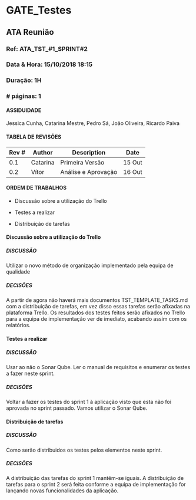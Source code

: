 # GATE_Testes

## ATA Reunião

### Ref: ATA_TST_#1_SPRINT#2

### Data & Hora: 15/10/2018 18:15 

### Duração: 1H

### # páginas: 1



#### ASSIDUIDADE

Jessica Cunha, Catarina Mestre, Pedro Sá, João Oliveira, Ricardo Paiva


#### TABELA DE REVISÕES

| Rev # | Author | Description | Date |
| ----- | ------ | ----------- | ---- |
| 0.1   |Catarina|Primeira Versão|15 Out|
| 0.2   |Vítor   |Análise e Aprovação|16 Out|   



#### ORDEM DE TRABALHOS

- Discussão sobre a utilização do Trello

- Testes a realizar

- Distribuição de tarefas


#### Discussão sobre a utilização do Trello

##### DISCUSSÃO

Utilizar o novo método de organização implementado pela equipa de qualidade

##### DECISÕES

A partir de agora não haverá mais documentos TST_TEMPLATE_TASKS.md com a distribuição de tarefas, em vez disso essas tarefas serão afixadas na plataforma Trello. Os resultados dos testes feitos serão afixados no Trello para a equipa de implementação ver de imediato, acabando assim com os relatórios.



#### Testes a realizar
##### DISCUSSÃO
Usar ao não o Sonar Qube. Ler o manual de requisitos e enumerar os testes a fazer neste sprint.
##### DECISÕES
Voltar a fazer os testes do sprint 1 à aplicação visto que esta não foi aprovada no sprint passado. Vamos utilizar o Sonar Qube.



#### Distribuição de tarefas

##### DISCUSSÃO

 Como serão distribuidos os testes pelos elementos neste sprint.

##### DECISÕES

A distribuição das tarefas do sprint 1 mantêm-se iguais. A distribuição de tarefas para o sprint 2 será feita conforme a equipa de implementação for lançando novas funcionalidades da aplicação.





